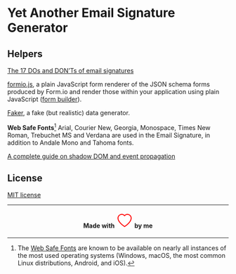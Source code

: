 # Yet Another Email Signature Generator

## Helpers

[The 17 DOs and DON’Ts of email signatures](https://exclaimer.com/email-signature-handbook/the-17-email-signature-dos-and-donts/)

[formio.js](https://github.com/formio/formio.js), a plain JavaScript form renderer of the JSON schema forms produced by Form.io and render those within your application using plain JavaScript ([form builder](https://formio.github.io/formio.js/app/builder.html)).

[Faker](https://fakerjs.dev/), a fake (but realistic) data generator.

**Web Safe Fonts**[^1] Arial, Courier New, Georgia, Monospace, Times New Roman, Trebuchet MS and Verdana are used in the Email Signature, in addition to Andale Mono and Tahoma fonts.

[A complete guide on shadow DOM and event propagation](https://pm.dartus.fr/blog/a-complete-guide-on-shadow-dom-and-event-propagation/)

## License

[MIT license](./LICENSE)


[^1]: The [Web Safe Fonts](https://developer.mozilla.org/en-US/docs/Learn/CSS/Styling_text/Fundamentals#web_safe_fonts) are known to be available on nearly all instances of the most used operating systems (Windows, macOS, the most common Linux distributions, Android, and iOS).

---
<h4 align="center">
Made with&nbsp;
<img alt="A simple heart" src="./assets/heart.svg">
&nbsp;by me
</h4>
